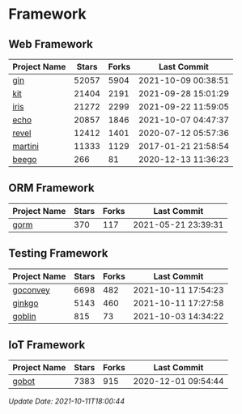 # Framework

## Web Framework
| Project Name | Stars | Forks | Last Commit |
| ------------ | ----- | ----- | ----------- |
| [gin](https://github.com/gin-gonic/gin) | 52057 | 5904 | 2021-10-09 00:38:51 |
| [kit](https://github.com/go-kit/kit) | 21404 | 2191 | 2021-09-28 15:01:29 |
| [iris](https://github.com/kataras/iris) | 21272 | 2299 | 2021-09-22 11:59:05 |
| [echo](https://github.com/labstack/echo) | 20857 | 1846 | 2021-10-07 04:47:37 |
| [revel](https://github.com/revel/revel) | 12412 | 1401 | 2020-07-12 05:57:36 |
| [martini](https://github.com/go-martini/martini) | 11333 | 1129 | 2017-01-21 21:58:54 |
| [beego](https://github.com/astaxie/beego) | 266 | 81 | 2020-12-13 11:36:23 |

## ORM Framework
| Project Name | Stars | Forks | Last Commit |
| ------------ | ----- | ----- | ----------- |
| [gorm](https://github.com/jinzhu/gorm) | 370 | 117 | 2021-05-21 23:39:31 |

## Testing Framework
| Project Name | Stars | Forks | Last Commit |
| ------------ | ----- | ----- | ----------- |
| [goconvey](https://github.com/smartystreets/goconvey) | 6698 | 482 | 2021-10-11 17:54:23 |
| [ginkgo](https://github.com/onsi/ginkgo) | 5143 | 460 | 2021-10-11 17:27:58 |
| [goblin](https://github.com/franela/goblin) | 815 | 73 | 2021-10-03 14:34:22 |

## IoT Framework
| Project Name | Stars | Forks | Last Commit |
| ------------ | ----- | ----- | ----------- |
| [gobot](https://github.com/hybridgroup/gobot) | 7383 | 915 | 2020-12-01 09:54:44 |

*Update Date: 2021-10-11T18:00:44*